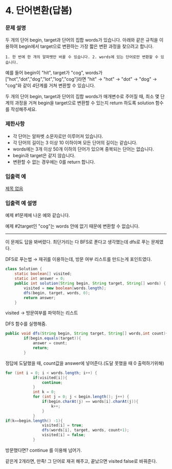 # 4. 단어변환(답봄)

### **문제 설명**

두 개의 단어 begin, target과 단어의 집합 words가 있습니다. 아래와 같은 규칙을 이용하여 begin에서 target으로 변환하는 가장 짧은 변환 과정을 찾으려고 합니다.

`1. 한 번에 한 개의 알파벳만 바꿀 수 있습니다.
2. words에 있는 단어로만 변환할 수 있습니다.`

예를 들어 begin이 "hit", target가 "cog", words가 ["hot","dot","dog","lot","log","cog"]라면 "hit" -> "hot" -> "dot" -> "dog" -> "cog"와 같이 4단계를 거쳐 변환할 수 있습니다.

두 개의 단어 begin, target과 단어의 집합 words가 매개변수로 주어질 때, 최소 몇 단계의 과정을 거쳐 begin을 target으로 변환할 수 있는지 return 하도록 solution 함수를 작성해주세요.

### 제한사항

- 각 단어는 알파벳 소문자로만 이루어져 있습니다.
- 각 단어의 길이는 3 이상 10 이하이며 모든 단어의 길이는 같습니다.
- words에는 3개 이상 50개 이하의 단어가 있으며 중복되는 단어는 없습니다.
- begin과 target은 같지 않습니다.
- 변환할 수 없는 경우에는 0를 return 합니다.

### 입출력 예

[제목 없음](https://www.notion.so/6c9463e7d28745789bfc8c3cccbc3831)

### 입출력 예 설명

예제 #1문제에 나온 예와 같습니다.

예제 #2target인 "cog"는 words 안에 없기 때문에 변환할 수 없습니다.

---

이 문제도 답을 봐버렸다. 최단거리는 다 BFS로 푼다고 생각했는데 dfs로 푸는 문제였다.

DFS로 푸는법 → 재귀를 이용하는데, 방문 여부 리스트를 만드는게 포인트였다.

```java
class Solution {
    static boolean[] visited;
    static int answer = 0;
    public int solution(String begin, String target, String[] words) {
        visited = new boolean[words.length];
        dfs(begin, target, words, 0);
        return answer;
    }
```

visited → 방문여부를 파악하는 리스트

DFS 함수를 실행해줌.

```java
public void dfs(String begin, String target, String[] words,int count){
        if(begin.equals(target)){
            answer = count;
            return;
        }
```

정답에 도달했을  때, count값을 answer에 넣어준다.(도달 못했을 때 0 출력하기위해)

```java
for (int i = 0; i < words.length; i++) {
            if(visited[i]){
                continue;
            }
            int k = 0;
            for (int j = 0; j < begin.length(); j++) {
                if(begin.charAt(j) == words[i].charAt(j)){
                    k++;
                }
            }
if(k==begin.length() -1){
                visited[i] = true;
                dfs(words[i], target, words, count+1);
                visited[i] = false;
            }
```

방문했다면? continue 를 이용해 넘어가.

같은게 2개라면, 만족! 그 단어로 재귀 해주고, 끝났으면 visited false로 바꿔준다.